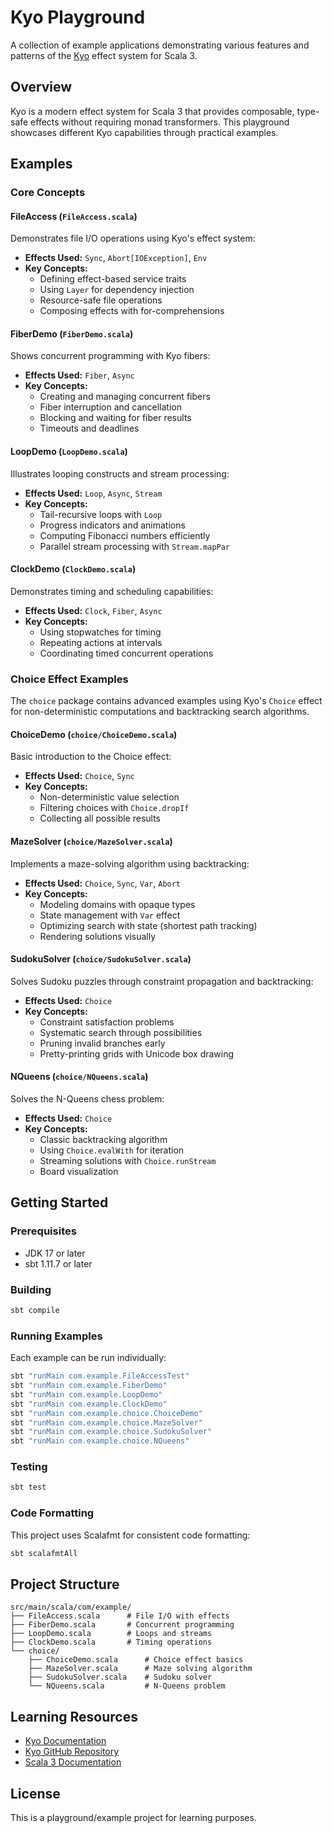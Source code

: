 # Kyo Playground

A collection of example applications demonstrating various features and patterns of the [Kyo](https://getkyo.io) effect system for Scala 3.

## Overview

Kyo is a modern effect system for Scala 3 that provides composable, type-safe effects without requiring monad transformers. This playground showcases different Kyo capabilities through practical examples.

## Examples

### Core Concepts

#### FileAccess (`FileAccess.scala`)
Demonstrates file I/O operations using Kyo's effect system:
- **Effects Used:** `Sync`, `Abort[IOException]`, `Env`
- **Key Concepts:** 
  - Defining effect-based service traits
  - Using `Layer` for dependency injection
  - Resource-safe file operations
  - Composing effects with for-comprehensions

#### FiberDemo (`FiberDemo.scala`)
Shows concurrent programming with Kyo fibers:
- **Effects Used:** `Fiber`, `Async`
- **Key Concepts:**
  - Creating and managing concurrent fibers
  - Fiber interruption and cancellation
  - Blocking and waiting for fiber results
  - Timeouts and deadlines

#### LoopDemo (`LoopDemo.scala`)
Illustrates looping constructs and stream processing:
- **Effects Used:** `Loop`, `Async`, `Stream`
- **Key Concepts:**
  - Tail-recursive loops with `Loop`
  - Progress indicators and animations
  - Computing Fibonacci numbers efficiently
  - Parallel stream processing with `Stream.mapPar`

#### ClockDemo (`ClockDemo.scala`)
Demonstrates timing and scheduling capabilities:
- **Effects Used:** `Clock`, `Fiber`, `Async`
- **Key Concepts:**
  - Using stopwatches for timing
  - Repeating actions at intervals
  - Coordinating timed concurrent operations

### Choice Effect Examples

The `choice` package contains advanced examples using Kyo's `Choice` effect for non-deterministic computations and backtracking search algorithms.

#### ChoiceDemo (`choice/ChoiceDemo.scala`)
Basic introduction to the Choice effect:
- **Effects Used:** `Choice`, `Sync`
- **Key Concepts:**
  - Non-deterministic value selection
  - Filtering choices with `Choice.dropIf`
  - Collecting all possible results

#### MazeSolver (`choice/MazeSolver.scala`)
Implements a maze-solving algorithm using backtracking:
- **Effects Used:** `Choice`, `Sync`, `Var`, `Abort`
- **Key Concepts:**
  - Modeling domains with opaque types
  - State management with `Var` effect
  - Optimizing search with state (shortest path tracking)
  - Rendering solutions visually

#### SudokuSolver (`choice/SudokuSolver.scala`)
Solves Sudoku puzzles through constraint propagation and backtracking:
- **Effects Used:** `Choice`
- **Key Concepts:**
  - Constraint satisfaction problems
  - Systematic search through possibilities
  - Pruning invalid branches early
  - Pretty-printing grids with Unicode box drawing

#### NQueens (`choice/NQueens.scala`)
Solves the N-Queens chess problem:
- **Effects Used:** `Choice`
- **Key Concepts:**
  - Classic backtracking algorithm
  - Using `Choice.evalWith` for iteration
  - Streaming solutions with `Choice.runStream`
  - Board visualization

## Getting Started

### Prerequisites
- JDK 17 or later
- sbt 1.11.7 or later

### Building
```bash
sbt compile
```

### Running Examples
Each example can be run individually:
```bash
sbt "runMain com.example.FileAccessTest"
sbt "runMain com.example.FiberDemo"
sbt "runMain com.example.LoopDemo"
sbt "runMain com.example.ClockDemo"
sbt "runMain com.example.choice.ChoiceDemo"
sbt "runMain com.example.choice.MazeSolver"
sbt "runMain com.example.choice.SudokuSolver"
sbt "runMain com.example.choice.NQueens"
```

### Testing
```bash
sbt test
```

### Code Formatting
This project uses Scalafmt for consistent code formatting:
```bash
sbt scalafmtAll
```

## Project Structure

```
src/main/scala/com/example/
├── FileAccess.scala      # File I/O with effects
├── FiberDemo.scala       # Concurrent programming
├── LoopDemo.scala        # Loops and streams  
├── ClockDemo.scala       # Timing operations
└── choice/
    ├── ChoiceDemo.scala      # Choice effect basics
    ├── MazeSolver.scala      # Maze solving algorithm
    ├── SudokuSolver.scala    # Sudoku solver
    └── NQueens.scala         # N-Queens problem
```

## Learning Resources

- [Kyo Documentation](https://getkyo.io)
- [Kyo GitHub Repository](https://github.com/getkyo/kyo)
- [Scala 3 Documentation](https://docs.scala-lang.org/scala3/)

## License

This is a playground/example project for learning purposes.
